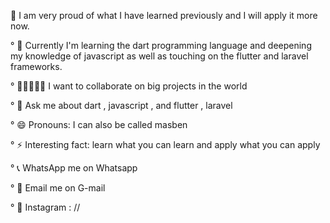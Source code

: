 👋 I am very proud of what I have learned previously and I will apply it more now.

° 🌱 Currently I'm learning the dart programming language and deepening my knowledge of javascript as well as touching on the flutter and laravel frameworks.

° 👨🏾‍🤝‍👨🏽 I want to collaborate on big projects in the world

° 💬 Ask me about dart , javascript , and flutter , laravel

° 😄 Pronouns: I can also be called masben

° ⚡ Interesting fact: learn what you can learn and apply what you can apply

° 📞 WhatsApp me on Whatsapp

° 📩 Email me on G-mail

° 🍃 Instagram : //


<!---
beniaryos/beniaryos is a ✨ special ✨ repository because its `README.md` (this file) appears on your GitHub profile.
You can click the Preview link to take a look at your changes.
--->
